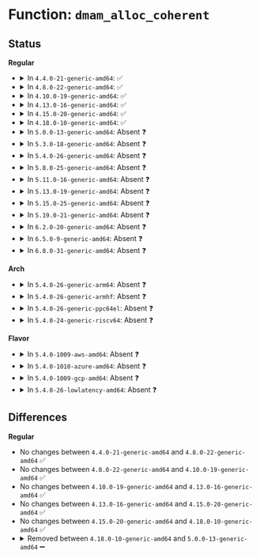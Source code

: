 # Function: <code>dmam_alloc_coherent</code>

## Status
<b>Regular</b>
<ul>
<li>
<details>
<summary>In <code>4.4.0-21-generic-amd64</code>: ✅</summary>

```c
void * dmam_alloc_coherent(struct device * dev, size_t size, dma_addr_t * dma_handle, gfp_t gfp)
```

```json
{
  "name": "dmam_alloc_coherent",
  "collision_type": "Unique Global",
  "inline_type": "No",
  "funcs": [
    {
      "addr": 18446744071584472160,
      "name": "dmam_alloc_coherent",
      "external": true,
      "loc": "drivers/base/dma-mapping.c:65",
      "file": "drivers/base/dma-mapping.c",
      "inline": "seen, unknown",
      "caller_inline": [],
      "caller_func": [
        "drivers/ata/libata-sff.c:ata_bmdma_port_start"
      ]
    }
  ],
  "symbols": [
    {
      "addr": 18446744071584472160,
      "name": "dmam_alloc_coherent",
      "section": ".text",
      "bind": "STB_GLOBAL",
      "size": 252
    }
  ]
}
```
</details>
</li>
<li>
<details>
<summary>In <code>4.8.0-22-generic-amd64</code>: ✅</summary>

```c
void * dmam_alloc_coherent(struct device * dev, size_t size, dma_addr_t * dma_handle, gfp_t gfp)
```

```json
{
  "name": "dmam_alloc_coherent",
  "collision_type": "Unique Global",
  "inline_type": "No",
  "funcs": [
    {
      "addr": 18446744071584816800,
      "name": "dmam_alloc_coherent",
      "external": true,
      "loc": "drivers/base/dma-mapping.c:64",
      "file": "drivers/base/dma-mapping.c",
      "inline": "seen, unknown",
      "caller_inline": [],
      "caller_func": [
        "drivers/ata/libata-sff.c:ata_bmdma_port_start"
      ]
    }
  ],
  "symbols": [
    {
      "addr": 18446744071584816800,
      "name": "dmam_alloc_coherent",
      "section": ".text",
      "bind": "STB_GLOBAL",
      "size": 259
    }
  ]
}
```
</details>
</li>
<li>
<details>
<summary>In <code>4.10.0-19-generic-amd64</code>: ✅</summary>

```c
void * dmam_alloc_coherent(struct device * dev, size_t size, dma_addr_t * dma_handle, gfp_t gfp)
```

```json
{
  "name": "dmam_alloc_coherent",
  "collision_type": "Unique Global",
  "inline_type": "No",
  "funcs": [
    {
      "addr": 18446744071585009392,
      "name": "dmam_alloc_coherent",
      "external": true,
      "loc": "drivers/base/dma-mapping.c:64",
      "file": "drivers/base/dma-mapping.c",
      "inline": "seen, unknown",
      "caller_inline": [],
      "caller_func": [
        "drivers/ata/libata-sff.c:ata_bmdma_port_start"
      ]
    }
  ],
  "symbols": [
    {
      "addr": 18446744071585009392,
      "name": "dmam_alloc_coherent",
      "section": ".text",
      "bind": "STB_GLOBAL",
      "size": 259
    }
  ]
}
```
</details>
</li>
<li>
<details>
<summary>In <code>4.13.0-16-generic-amd64</code>: ✅</summary>

```c
void * dmam_alloc_coherent(struct device * dev, size_t size, dma_addr_t * dma_handle, gfp_t gfp)
```

```json
{
  "name": "dmam_alloc_coherent",
  "collision_type": "Unique Global",
  "inline_type": "No",
  "funcs": [
    {
      "addr": 18446744071585095648,
      "name": "dmam_alloc_coherent",
      "external": true,
      "loc": "drivers/base/dma-mapping.c:61",
      "file": "drivers/base/dma-mapping.c",
      "inline": "seen, unknown",
      "caller_inline": [],
      "caller_func": [
        "drivers/ata/libata-sff.c:ata_bmdma_port_start32"
      ]
    }
  ],
  "symbols": [
    {
      "addr": 18446744071585095648,
      "name": "dmam_alloc_coherent",
      "section": ".text",
      "bind": "STB_GLOBAL",
      "size": 259
    }
  ]
}
```
</details>
</li>
<li>
<details>
<summary>In <code>4.15.0-20-generic-amd64</code>: ✅</summary>

```c
void * dmam_alloc_coherent(struct device * dev, size_t size, dma_addr_t * dma_handle, gfp_t gfp)
```

```json
{
  "name": "dmam_alloc_coherent",
  "collision_type": "Unique Global",
  "inline_type": "No",
  "funcs": [
    {
      "addr": 18446744071585521408,
      "name": "dmam_alloc_coherent",
      "external": true,
      "loc": "drivers/base/dma-mapping.c:61",
      "file": "drivers/base/dma-mapping.c",
      "inline": "seen, unknown",
      "caller_inline": [],
      "caller_func": [
        "drivers/ata/libata-sff.c:ata_bmdma_port_start32"
      ]
    }
  ],
  "symbols": [
    {
      "addr": 18446744071585521408,
      "name": "dmam_alloc_coherent",
      "section": ".text",
      "bind": "STB_GLOBAL",
      "size": 262
    }
  ]
}
```
</details>
</li>
<li>
<details>
<summary>In <code>4.18.0-10-generic-amd64</code>: ✅</summary>

```c
void * dmam_alloc_coherent(struct device * dev, size_t size, dma_addr_t * dma_handle, gfp_t gfp)
```

```json
{
  "name": "dmam_alloc_coherent",
  "collision_type": "Unique Global",
  "inline_type": "No",
  "funcs": [
    {
      "addr": 18446744071579945328,
      "name": "dmam_alloc_coherent",
      "external": true,
      "loc": "kernel/dma/mapping.c:60",
      "file": "kernel/dma/mapping.c",
      "inline": "seen, unknown",
      "caller_inline": [],
      "caller_func": [
        "drivers/ata/libata-sff.c:ata_bmdma_port_start32"
      ]
    }
  ],
  "symbols": [
    {
      "addr": 18446744071579945328,
      "name": "dmam_alloc_coherent",
      "section": ".text",
      "bind": "STB_GLOBAL",
      "size": 325
    }
  ]
}
```
</details>
</li>
<li>
<details>
<summary>In <code>5.0.0-13-generic-amd64</code>: Absent ❓</summary>

```json
{
  "name": "dmam_alloc_coherent",
  "collision_type": "Unique Static",
  "inline_type": "Full",
  "funcs": [
    {
      "addr": 18446744071586470325,
      "name": "dmam_alloc_coherent",
      "external": false,
      "loc": "include/linux/dma-mapping.h:766",
      "file": "drivers/ata/libata-sff.c",
      "inline": "declared, inlined",
      "caller_inline": [],
      "caller_func": []
    }
  ],
  "symbols": []
}
```
</details>
</li>
<li>
<details>
<summary>In <code>5.3.0-18-generic-amd64</code>: Absent ❓</summary>

```json
{
  "name": "dmam_alloc_coherent",
  "collision_type": "Unique Static",
  "inline_type": "Full",
  "funcs": [
    {
      "addr": 18446744071586715269,
      "name": "dmam_alloc_coherent",
      "external": false,
      "loc": "include/linux/dma-mapping.h:772",
      "file": "drivers/ata/libata-sff.c",
      "inline": "declared, inlined",
      "caller_inline": [],
      "caller_func": []
    }
  ],
  "symbols": []
}
```
</details>
</li>
<li>
<details>
<summary>In <code>5.4.0-26-generic-amd64</code>: Absent ❓</summary>

```json
{
  "name": "dmam_alloc_coherent",
  "collision_type": "Unique Static",
  "inline_type": "Full",
  "funcs": [
    {
      "addr": 18446744071586861125,
      "name": "dmam_alloc_coherent",
      "external": false,
      "loc": "include/linux/dma-mapping.h:771",
      "file": "drivers/ata/libata-sff.c",
      "inline": "declared, inlined",
      "caller_inline": [],
      "caller_func": []
    }
  ],
  "symbols": []
}
```
</details>
</li>
<li>
<details>
<summary>In <code>5.8.0-25-generic-amd64</code>: Absent ❓</summary>

```json
{
  "name": "dmam_alloc_coherent",
  "collision_type": "Unique Static",
  "inline_type": "Full",
  "funcs": [
    {
      "addr": 18446744071587669184,
      "name": "dmam_alloc_coherent",
      "external": false,
      "loc": "include/linux/dma-mapping.h:857",
      "file": "drivers/ata/libata-sff.c",
      "inline": "declared, inlined",
      "caller_inline": [
        "drivers/ata/libata-sff.c:ata_bmdma_port_start32"
      ],
      "caller_func": []
    }
  ],
  "symbols": []
}
```
</details>
</li>
<li>
<details>
<summary>In <code>5.11.0-16-generic-amd64</code>: Absent ❓</summary>

```json
{
  "name": "dmam_alloc_coherent",
  "collision_type": "Unique Static",
  "inline_type": "Full",
  "funcs": [
    {
      "addr": 18446744071587730128,
      "name": "dmam_alloc_coherent",
      "external": false,
      "loc": "include/linux/dma-mapping.h:511",
      "file": "drivers/ata/libata-sff.c",
      "inline": "declared, inlined",
      "caller_inline": [
        "drivers/ata/libata-sff.c:ata_bmdma_port_start32"
      ],
      "caller_func": []
    }
  ],
  "symbols": []
}
```
</details>
</li>
<li>
<details>
<summary>In <code>5.13.0-19-generic-amd64</code>: Absent ❓</summary>

```json
{
  "name": "dmam_alloc_coherent",
  "collision_type": "Unique Static",
  "inline_type": "Full",
  "funcs": [
    {
      "addr": 18446744071587609136,
      "name": "dmam_alloc_coherent",
      "external": false,
      "loc": "include/linux/dma-mapping.h:569",
      "file": "drivers/ata/libata-sff.c",
      "inline": "declared, inlined",
      "caller_inline": [
        "drivers/ata/libata-sff.c:ata_bmdma_port_start32"
      ],
      "caller_func": []
    }
  ],
  "symbols": []
}
```
</details>
</li>
<li>
<details>
<summary>In <code>5.15.0-25-generic-amd64</code>: Absent ❓</summary>

```json
{
  "name": "dmam_alloc_coherent",
  "collision_type": "Unique Static",
  "inline_type": "Full",
  "funcs": [
    {
      "addr": 18446744071588193216,
      "name": "dmam_alloc_coherent",
      "external": false,
      "loc": "include/linux/dma-mapping.h:549",
      "file": "drivers/ata/libata-sff.c",
      "inline": "declared, inlined",
      "caller_inline": [
        "drivers/ata/libata-sff.c:ata_bmdma_port_start32"
      ],
      "caller_func": []
    }
  ],
  "symbols": []
}
```
</details>
</li>
<li>
<details>
<summary>In <code>5.19.0-21-generic-amd64</code>: Absent ❓</summary>

```json
{
  "name": "dmam_alloc_coherent",
  "collision_type": "Unique Static",
  "inline_type": "Full",
  "funcs": [
    {
      "addr": 18446744071589576367,
      "name": "dmam_alloc_coherent",
      "external": false,
      "loc": "include/linux/dma-mapping.h:549",
      "file": "drivers/ata/libata-sff.c",
      "inline": "declared, inlined",
      "caller_inline": [
        "drivers/ata/libata-sff.c:ata_bmdma_port_start32"
      ],
      "caller_func": []
    }
  ],
  "symbols": []
}
```
</details>
</li>
<li>
<details>
<summary>In <code>6.2.0-20-generic-amd64</code>: Absent ❓</summary>

```json
{
  "name": "dmam_alloc_coherent",
  "collision_type": "Static Duplication",
  "inline_type": "Full",
  "funcs": [
    {
      "addr": 18446744071588443182,
      "name": "dmam_alloc_coherent",
      "external": false,
      "loc": "include/linux/dma-mapping.h:554",
      "file": "drivers/pci/controller/dwc/pcie-designware-host.c",
      "inline": "declared, inlined",
      "caller_inline": [
        "drivers/pci/controller/dwc/pcie-designware-host.c:dw_pcie_msi_host_init"
      ],
      "caller_func": []
    },
    {
      "addr": 18446744071591170831,
      "name": "dmam_alloc_coherent",
      "external": false,
      "loc": "include/linux/dma-mapping.h:554",
      "file": "drivers/ata/libata-sff.c",
      "inline": "declared, inlined",
      "caller_inline": [
        "drivers/ata/libata-sff.c:ata_bmdma_port_start32"
      ],
      "caller_func": []
    }
  ],
  "symbols": []
}
```
</details>
</li>
<li>
<details>
<summary>In <code>6.5.0-9-generic-amd64</code>: Absent ❓</summary>

```json
{
  "name": "dmam_alloc_coherent",
  "collision_type": "Static Duplication",
  "inline_type": "Full",
  "funcs": [
    {
      "addr": 18446744071588715922,
      "name": "dmam_alloc_coherent",
      "external": false,
      "loc": "include/linux/dma-mapping.h:557",
      "file": "drivers/pci/controller/dwc/pcie-designware.c",
      "inline": "declared, inlined",
      "caller_inline": [
        "drivers/pci/controller/dwc/pcie-designware.c:dw_pcie_edma_detect",
        "drivers/pci/controller/dwc/pcie-designware.c:dw_pcie_edma_detect"
      ],
      "caller_func": []
    },
    {
      "addr": 18446744071588722159,
      "name": "dmam_alloc_coherent",
      "external": false,
      "loc": "include/linux/dma-mapping.h:557",
      "file": "drivers/pci/controller/dwc/pcie-designware-host.c",
      "inline": "declared, inlined",
      "caller_inline": [
        "drivers/pci/controller/dwc/pcie-designware-host.c:dw_pcie_msi_host_init"
      ],
      "caller_func": []
    },
    {
      "addr": 18446744071591529967,
      "name": "dmam_alloc_coherent",
      "external": false,
      "loc": "include/linux/dma-mapping.h:557",
      "file": "drivers/ata/libata-sff.c",
      "inline": "declared, inlined",
      "caller_inline": [
        "drivers/ata/libata-sff.c:ata_bmdma_port_start32"
      ],
      "caller_func": []
    }
  ],
  "symbols": []
}
```
</details>
</li>
<li>
<details>
<summary>In <code>6.8.0-31-generic-amd64</code>: Absent ❓</summary>

```json
{
  "name": "dmam_alloc_coherent",
  "collision_type": "Static Duplication",
  "inline_type": "Full",
  "funcs": [
    {
      "addr": 18446744071589017011,
      "name": "dmam_alloc_coherent",
      "external": false,
      "loc": "include/linux/dma-mapping.h:550",
      "file": "drivers/pci/controller/dwc/pcie-designware.c",
      "inline": "declared, inlined",
      "caller_inline": [
        "drivers/pci/controller/dwc/pcie-designware.c:dw_pcie_edma_detect",
        "drivers/pci/controller/dwc/pcie-designware.c:dw_pcie_edma_detect"
      ],
      "caller_func": []
    },
    {
      "addr": 18446744071589023951,
      "name": "dmam_alloc_coherent",
      "external": false,
      "loc": "include/linux/dma-mapping.h:550",
      "file": "drivers/pci/controller/dwc/pcie-designware-host.c",
      "inline": "declared, inlined",
      "caller_inline": [
        "drivers/pci/controller/dwc/pcie-designware-host.c:dw_pcie_msi_host_init"
      ],
      "caller_func": []
    },
    {
      "addr": 18446744071591878143,
      "name": "dmam_alloc_coherent",
      "external": false,
      "loc": "include/linux/dma-mapping.h:550",
      "file": "drivers/ata/libata-sff.c",
      "inline": "declared, inlined",
      "caller_inline": [
        "drivers/ata/libata-sff.c:ata_bmdma_port_start32"
      ],
      "caller_func": []
    }
  ],
  "symbols": []
}
```
</details>
</li>
</ul>
<b>Arch</b>
<ul>
<li>
<details>
<summary>In <code>5.4.0-26-generic-arm64</code>: Absent ❓</summary>

```json
{
  "name": "dmam_alloc_coherent",
  "collision_type": "Static Duplication",
  "inline_type": "Full",
  "funcs": [
    {
      "addr": 18446603336498902232,
      "name": "dmam_alloc_coherent",
      "external": false,
      "loc": "include/linux/dma-mapping.h:771",
      "file": "drivers/iommu/arm-smmu-v3.c",
      "inline": "declared, inlined",
      "caller_inline": [
        "drivers/iommu/arm-smmu-v3.c:arm_smmu_device_probe",
        "drivers/iommu/arm-smmu-v3.c:arm_smmu_device_probe",
        "drivers/iommu/arm-smmu-v3.c:arm_smmu_init_one_queue",
        "drivers/iommu/arm-smmu-v3.c:arm_smmu_add_device",
        "drivers/iommu/arm-smmu-v3.c:arm_smmu_domain_finalise_s1"
      ],
      "caller_func": []
    },
    {
      "addr": 18446603336499790328,
      "name": "dmam_alloc_coherent",
      "external": false,
      "loc": "include/linux/dma-mapping.h:771",
      "file": "drivers/ata/libata-sff.c",
      "inline": "declared, inlined",
      "caller_inline": [],
      "caller_func": []
    },
    {
      "addr": 18446603336499838144,
      "name": "dmam_alloc_coherent",
      "external": false,
      "loc": "include/linux/dma-mapping.h:771",
      "file": "drivers/ata/libahci.c",
      "inline": "declared, inlined",
      "caller_inline": [
        "drivers/ata/libahci.c:ahci_port_start"
      ],
      "caller_func": []
    },
    {
      "addr": 18446603336500023852,
      "name": "dmam_alloc_coherent",
      "external": false,
      "loc": "include/linux/dma-mapping.h:771",
      "file": "drivers/net/ethernet/freescale/fec_main.c",
      "inline": "declared, inlined",
      "caller_inline": [
        "drivers/net/ethernet/freescale/fec_main.c:fec_enet_init"
      ],
      "caller_func": []
    },
    {
      "addr": 18446603336501461676,
      "name": "dmam_alloc_coherent",
      "external": false,
      "loc": "include/linux/dma-mapping.h:771",
      "file": "drivers/mmc/host/mmci_stm32_sdmmc.c",
      "inline": "declared, inlined",
      "caller_inline": [
        "drivers/mmc/host/mmci_stm32_sdmmc.c:sdmmc_idma_setup"
      ],
      "caller_func": []
    }
  ],
  "symbols": []
}
```
</details>
</li>
<li>
<details>
<summary>In <code>5.4.0-26-generic-armhf</code>: Absent ❓</summary>

```json
{
  "name": "dmam_alloc_coherent",
  "collision_type": "Static Duplication",
  "inline_type": "Full",
  "funcs": [
    {
      "addr": 3232236264,
      "name": "dmam_alloc_coherent",
      "external": false,
      "loc": "include/linux/dma-mapping.h:771",
      "file": "drivers/ata/libata-sff.c",
      "inline": "declared, inlined",
      "caller_inline": [],
      "caller_func": []
    },
    {
      "addr": 3232260940,
      "name": "dmam_alloc_coherent",
      "external": false,
      "loc": "include/linux/dma-mapping.h:771",
      "file": "drivers/ata/libahci.c",
      "inline": "declared, inlined",
      "caller_inline": [
        "drivers/ata/libahci.c:ahci_port_start"
      ],
      "caller_func": []
    },
    {
      "addr": 3232539764,
      "name": "dmam_alloc_coherent",
      "external": false,
      "loc": "include/linux/dma-mapping.h:771",
      "file": "drivers/net/ethernet/freescale/fec_main.c",
      "inline": "declared, inlined",
      "caller_inline": [
        "drivers/net/ethernet/freescale/fec_main.c:fec_enet_init"
      ],
      "caller_func": []
    },
    {
      "addr": 3233945616,
      "name": "dmam_alloc_coherent",
      "external": false,
      "loc": "include/linux/dma-mapping.h:771",
      "file": "drivers/mmc/host/mmci_stm32_sdmmc.c",
      "inline": "declared, inlined",
      "caller_inline": [
        "drivers/mmc/host/mmci_stm32_sdmmc.c:sdmmc_idma_setup"
      ],
      "caller_func": []
    },
    {
      "addr": 3234005736,
      "name": "dmam_alloc_coherent",
      "external": false,
      "loc": "include/linux/dma-mapping.h:771",
      "file": "drivers/mmc/host/cqhci.c",
      "inline": "declared, inlined",
      "caller_inline": [
        "drivers/mmc/host/cqhci.c:cqhci_enable",
        "drivers/mmc/host/cqhci.c:cqhci_enable"
      ],
      "caller_func": []
    }
  ],
  "symbols": []
}
```
</details>
</li>
<li>
<details>
<summary>In <code>5.4.0-26-generic-ppc64el</code>: Absent ❓</summary>

```json
{
  "name": "dmam_alloc_coherent",
  "collision_type": "Unique Static",
  "inline_type": "Full",
  "funcs": [
    {
      "addr": 13835058055293146384,
      "name": "dmam_alloc_coherent",
      "external": false,
      "loc": "include/linux/dma-mapping.h:771",
      "file": "drivers/ata/libata-sff.c",
      "inline": "declared, inlined",
      "caller_inline": [],
      "caller_func": []
    }
  ],
  "symbols": []
}
```
</details>
</li>
<li>
<details>
<summary>In <code>5.4.0-24-generic-riscv64</code>: Absent ❓</summary>

```json
{
  "name": "dmam_alloc_coherent",
  "collision_type": "Unique Static",
  "inline_type": "Full",
  "funcs": [
    {
      "addr": 18446743936276946636,
      "name": "dmam_alloc_coherent",
      "external": false,
      "loc": "include/linux/dma-mapping.h:771",
      "file": "drivers/ata/libata-sff.c",
      "inline": "declared, inlined",
      "caller_inline": [],
      "caller_func": []
    }
  ],
  "symbols": []
}
```
</details>
</li>
</ul>
<b>Flavor</b>
<ul>
<li>
<details>
<summary>In <code>5.4.0-1009-aws-amd64</code>: Absent ❓</summary>

```json
{
  "name": "dmam_alloc_coherent",
  "collision_type": "Unique Static",
  "inline_type": "Full",
  "funcs": [
    {
      "addr": 18446744071586619653,
      "name": "dmam_alloc_coherent",
      "external": false,
      "loc": "include/linux/dma-mapping.h:771",
      "file": "drivers/ata/libata-sff.c",
      "inline": "declared, inlined",
      "caller_inline": [],
      "caller_func": []
    }
  ],
  "symbols": []
}
```
</details>
</li>
<li>
<details>
<summary>In <code>5.4.0-1010-azure-amd64</code>: Absent ❓</summary>

```json
{
  "name": "dmam_alloc_coherent",
  "collision_type": "Unique Static",
  "inline_type": "Full",
  "funcs": [
    {
      "addr": 18446744071586488165,
      "name": "dmam_alloc_coherent",
      "external": false,
      "loc": "include/linux/dma-mapping.h:771",
      "file": "drivers/ata/libata-sff.c",
      "inline": "declared, inlined",
      "caller_inline": [],
      "caller_func": []
    }
  ],
  "symbols": []
}
```
</details>
</li>
<li>
<details>
<summary>In <code>5.4.0-1009-gcp-amd64</code>: Absent ❓</summary>

```json
{
  "name": "dmam_alloc_coherent",
  "collision_type": "Unique Static",
  "inline_type": "Full",
  "funcs": [
    {
      "addr": 18446744071586815685,
      "name": "dmam_alloc_coherent",
      "external": false,
      "loc": "include/linux/dma-mapping.h:771",
      "file": "drivers/ata/libata-sff.c",
      "inline": "declared, inlined",
      "caller_inline": [],
      "caller_func": []
    }
  ],
  "symbols": []
}
```
</details>
</li>
<li>
<details>
<summary>In <code>5.4.0-26-lowlatency-amd64</code>: Absent ❓</summary>

```json
{
  "name": "dmam_alloc_coherent",
  "collision_type": "Unique Static",
  "inline_type": "Full",
  "funcs": [
    {
      "addr": 18446744071586921797,
      "name": "dmam_alloc_coherent",
      "external": false,
      "loc": "include/linux/dma-mapping.h:771",
      "file": "drivers/ata/libata-sff.c",
      "inline": "declared, inlined",
      "caller_inline": [],
      "caller_func": []
    }
  ],
  "symbols": []
}
```
</details>
</li>
</ul>

## Differences
<b>Regular</b>
<ul>
<li>
No changes between <code>4.4.0-21-generic-amd64</code> and <code>4.8.0-22-generic-amd64</code> ✅
</li>
<li>
No changes between <code>4.8.0-22-generic-amd64</code> and <code>4.10.0-19-generic-amd64</code> ✅
</li>
<li>
No changes between <code>4.10.0-19-generic-amd64</code> and <code>4.13.0-16-generic-amd64</code> ✅
</li>
<li>
No changes between <code>4.13.0-16-generic-amd64</code> and <code>4.15.0-20-generic-amd64</code> ✅
</li>
<li>
No changes between <code>4.15.0-20-generic-amd64</code> and <code>4.18.0-10-generic-amd64</code> ✅
</li>
<li>
<details>
<summary>Removed between <code>4.18.0-10-generic-amd64</code> and <code>5.0.0-13-generic-amd64</code> ➖</summary>

```c
void * dmam_alloc_coherent(struct device * dev, size_t size, dma_addr_t * dma_handle, gfp_t gfp)
```
</details>
</li>
</ul>
